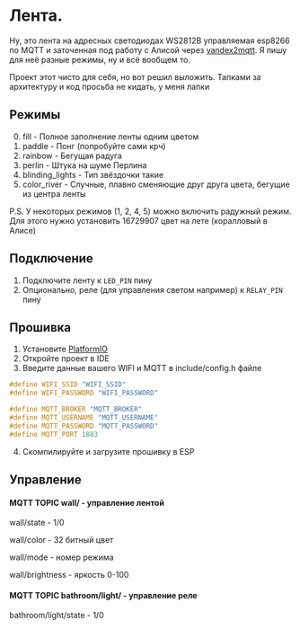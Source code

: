 # Лента.
Ну, это лента на адресных светодиодах WS2812B управляемая esp8266 по MQTT и заточенная под работу с Алисой через [yandex2mqtt](https://github.com/munrexio/yandex2mqtt). Я пишу для неё разные режимы, ну и всё вообщем то.

Проект этот чисто для себя, но вот решил выложить. Тапками за архитектуру и код просьба не кидать, у меня лапки

## Режимы
0. fill - Полное заполнение ленты одним цветом
1. paddle - Понг (попробуйте сами крч)
2. rainbow - Бегущая радуга
3. perlin - Штука на шуме Перлина
4. blinding_lights - Тип звёздочки такие
5. color_river - Случные, плавно сменяющие друг друга цвета, бегущие из центра ленты


P.S. У некоторых режимов (1, 2, 4, 5) можно включить радужный режим. Для этого нужно установить 16729907 цвет на лете (коралловый в Алисе) 

## Подключение
1. Подключите ленту к ```LED_PIN``` пину
2. Опционально, реле (для управления светом например) к ```RELAY_PIN``` пину

## Прошивка
1. Установите [PlatformIO](https://platformio.org/install/integration/)
2. Откройте проект в IDE
3. Введите данные вашего WIFI и MQTT в include/config.h файле
```cpp
#define WIFI_SSID "WIFI_SSID"
#define WIFI_PASSWORD "WIFI_PASSWORD"

#define MQTT_BROKER "MQTT_BROKER"
#define MQTT_USERNAME "MQTT_USERNAME"
#define MQTT_PASSWORD "MQTT_PASSWORD"
#define MQTT_PORT 1883
```
4. Скомпилируйте и загрузите прошивку в ESP

## Управление
#### MQTT TOPIC wall/ - управление лентой

wall/state - 1/0

wall/color - 32 битный цвет

wall/mode - номер режима

wall/brightness - яркость 0-100

#### MQTT TOPIC bathroom/light/ - управление реле

bathroom/light/state - 1/0
